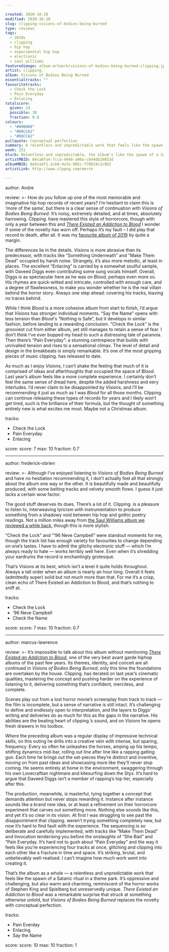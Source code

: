 ```yaml
---

created: 2020-10-28
modified: 2020-10-28
slug: clipping-visions-of-bodies-being-burned
type: reviews
tags:
  - 2020s
  - clipping
  - hip hop
  - experimental hip hop
  - electronic
  - saul williams
featuredimage: album-artwork/visions-of-bodies-being-burned-clipping.jpg
artist: clipping.
album: Visions of Bodies Being Burned
essentialtracks: "" 
favouritetracks:
  - Check the Lock
  - Pain Everyday
  - Enlacing
totalscore:
  given: 24
  possible: 30
  fraction: 0.8
colours:
  - "#000000"
  - "#D8CCA2"
  - "#D8CCA2"
pullquote: Conceptual perfection
summary: A relentless and unpredictable work that feels like the spawn of a Satanic ritual in a theme park. It’s oppressive and challenging, but also warm and charming.
week: 251
blurb: Relentless and unpredictable, the album's like the spawn of a Satanic ritual in a theme park. It’s oppressive and challenging, but also warm and charming.
artistMBID: 84ca8fa4-7cca-4948-a90a-cb44db29853d
albumMBID: 8e5a1df1-2cb8-4a7e-985c-f78919c2c9b2
artistLink: http://www.clppng.com/merch

---
```


author: Andre

review: >-
  How do you follow up one of the most memorable and imaginative hip hop records of recent years? I’m hesitant to claim this is ‘more of the same’, but there is a clear sense of continuation with *Visions of Bodies Being Burned*. It’s noisy, extremely detailed, and at times, absolutely harrowing. Clipping. have mastered this style of horrorcore, though with only a year between this and [*There Existed an Addiction to Blood*](/reviews/clipping-there-existed-an-addiction-to-blood/) I wonder if some of the novelty has worn off. Perhaps it’s my fault – I did play that record to death, after all. It was my [favourite album of 2019](/articles/top-10-albums-of-2019/) by quite a margin.

  The differences lie in the details. *Visions* is more abrasive than its predecessor, with tracks like “Something Underneath” and “Make Them Dead” occupied by harsh noise. Strangely, it’s also more melodic, at least in places. The excellent “Enlacing” is carried by a somewhat soulful sample, with Daveed Diggs even contributing some sung vocals himself. Overall, Diggs is as spectacular here as he was on *Blood*, perhaps even more so. His rhymes are quick-witted and intricate, controlled with enough care, and a degree of flawlessness, to make you wonder whether he is the real villain behind the horror story. Always one step ahead: covering his tracks, leaving no traces behind.

  While I think *Blood* is a more cohesive album from start to finish, I’d argue that *Visions* has stronger individual moments. “Say the Name” opens with less tension than *Blood*'s “Nothing is Safe”, but it develops in similar fashion, before landing to a rewarding conclusion. “Check the Lock” is the grooviest cut from either album, yet still manages to retain a sense of fear. I don’t think I’ve ever bopped my head to such a distressing tale of paranoia. Then there’s “Pain Everyday”: a stunning centrepiece that builds with unrivalled tension and rises to a sensational climax. The level of detail and design in the breakbeats is simply remarkable. It’s one of the most gripping pieces of music clipping. has released to date.

  As much as I enjoy *Visions*, I can’t shake the feeling that much of it is comprised of ideas and afterthoughts that occupied the space of *Blood*. Last year’s album feels like a more complete experience. I certainly don’t feel the same sense of dread here, despite the added harshness and eery interludes. I’d never claim to be disappointed by *Visions*, and I’ll be recommending it just as much as I was *Blood* for all those months. Clipping. can continue releasing these types of records for years and I likely won’t get tired, such is the brilliance of their formula, but the thought of something entirely new is what excites me most. Maybe not a Christmas album.

tracks:
  - Check the Lock
  - Pain Everyday
  - Enlacing

score:
  score: 7
  max: 10
  fraction: 0.7

---

author: frederick-obrien

review: >-
  Although I’ve enjoyed listening to *Visions of Bodies Being Burned* and have no hesitation recommending it, I don’t actually feel all that strongly about the album one way or the other. It is beautifully made and beautifully produced, with some belting tracks and velvety smooth flows. I guess it just lacks a certain wow factor.

  The good stuff deserves its dues. There’s a lot of it. Clipping. is a pleasure to listen to, interweaving lyricism with instrumentation to produce something from a shadowy void between hip hop and gothic poetry readings. Not a million miles away from [the Saul Williams album we reviewed a while back](/reviews/saul-williams-martyr-loser-king/), though this is more stylish.

  “Check the Lock” and “‘96 Neve Campbell” were standout moments for me, though the track list has enough variety for favourites to change depending on one’s tastes. I have to admit the glitchy electronic stuff — which I’m always ready to hate — works terribly well here. Even when it’s shredding your eardrums the record is enchantingly grotesque.

  That’s Visions at its best, which isn’t a level it quite holds throughout. Always a tall order when an album is nearly an hour long. Overall it feels (admittedly super) solid but not much more than that. For me it’s a crisp, clean echo of There Existed an Addiction to Blood, and that’s nothing to sniff at.

tracks:
  - Check the Lock
  - ‘96 Neve Campbell
  - Check the Name

score:
  score: 7
  max: 10
  fraction: 0.7

---

author: marcus-lawrence

review: >-
  It’s impossible to talk about this album without mentioning [*There Existed an Addiction to Blood*](/reviews/clipping-there-existed-an-addiction-to-blood/), one of the very best avant garde hiphop albums of the past few years. Its themes, identity, and conceit are all continued in *Visions of Bodies Being Burned*, only this time the foundations are overtaken by the house. Clipping. has iterated on last year’s cinematic qualities, mastering the concept and pushing harder on the experience of listening to it, delivering something that’s confident, merciless, and complete.

  Scenes play out from a lost horror movie’s screenplay from track to track — the film is incomplete, but a sense of narrative is still intact. It’s challenging to define and endlessly open to interpretation, and the layers to Diggs’ writing and deliveries do as much for this as the gaps in the narrative. His abilities are the beating heart of clipping.’s sound, and on *Visions* he opens fresh drawers in his toolbox.

  Where the preceding album was a regular display of impressive technical skills, on this outing he drills into a creative vein with intense, but sparing, frequency. Every so often he unleashes the horses, amping up his tempo, shifting dynamics mid-bar, rolling out line after line like a rapping gatling gun. Each time he brings out the set-pieces they’re distinct and inventive, moving on from past ideas and showcasing more like they’ll never stop coming. He seems entirely at home in the environment, swaggering through his own Lovecraftian nightmare and kitesurfing down the Styx. It’s hard to argue that Daveed Diggs isn’t a member of rapping’s top tier, especially after this.

  The production, meanwhile, is masterful, tying together a concept that demands attention but never stops rewarding it. Instance after instance sounds like a brand new idea, or at least a refinement on their horrorcore experiment that carves out something more. Nothing else sounds like this, and yet it’s so clear in its vision. At first I was struggling to see past the disappointment that clipping. weren’t trying something completely new, but now it’s hard to find fault with the experience. The sequencing is so deliberate and carefully implemented, with tracks like “Make Them Dead” and Invocation tenderising you before the onslaughts of “She Bad” and “Pain Everyday. It’s hard not to gush about “Pain Everyday” and the way it feels like you’re experiencing four tracks at once, glitching and clipping into each other like a fracture in time and space. It’s striking, brutal, and unbelievably well-realised. I can’t imagine how much work went into creating it.

  That’s the album as a whole — a relentless and unpredictable work that feels like the spawn of a Satanic ritual in a theme park. It’s oppressive and challenging, but also warm and charming, reminiscent of the horror works of Stephen King and Spielberg but unreservedly unique. *There Existed an Addiction to Blood* was a remarkable surprise that struck at something otherwise untold, but *Visions of Bodies Being Burned* replaces the novelty with conceptual perfection.

tracks:
  - Pain Everday
  - Enlacing
  - Say the Name

score:
  score: 10
  max: 10
  fraction: 1